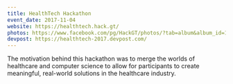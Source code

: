 ```yaml
---
title: HealthTech Hackathon
event_date: 2017-11-04
website: https://healthtech.hack.gt/
photos: https://www.facebook.com/pg/HackGT/photos/?tab=album&album_id=1183159851783859
devpost: https://healthtech-2017.devpost.com/
---
```


The motivation behind this hackathon was to merge the worlds of healthcare and  computer science to allow for participants to create meaningful, real-world solutions in the healthcare industry.